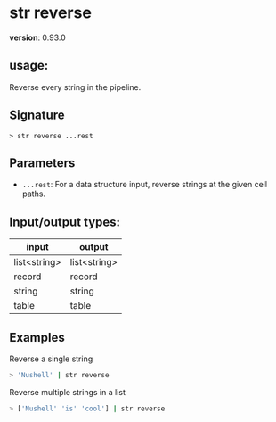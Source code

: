 # str reverse

**version**: 0.93.0

## **usage**:

Reverse every string in the pipeline.

## Signature

`> str reverse ...rest`

## Parameters

- `...rest`: For a data structure input, reverse strings at the given cell paths.

## Input/output types:

| input          | output         |
| -------------- | -------------- |
| list\<string\> | list\<string\> |
| record         | record         |
| string         | string         |
| table          | table          |

## Examples

Reverse a single string

```bash
> 'Nushell' | str reverse
```

Reverse multiple strings in a list

```bash
> ['Nushell' 'is' 'cool'] | str reverse
```
